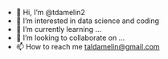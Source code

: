 - 👋 Hi, I’m @tdamelin2
- 👀 I’m interested in data science and coding 
- 🌱 I’m currently learning ...
- 💞️ I’m looking to collaborate on ...
- 📫 How to reach me taldamelin@gmail.com

<!---
tdamelin2/tdamelin2 is a ✨ special ✨ repository because its `README.md` (this file) appears on your GitHub profile.
You can click the Preview link to take a look at your changes.
--->
